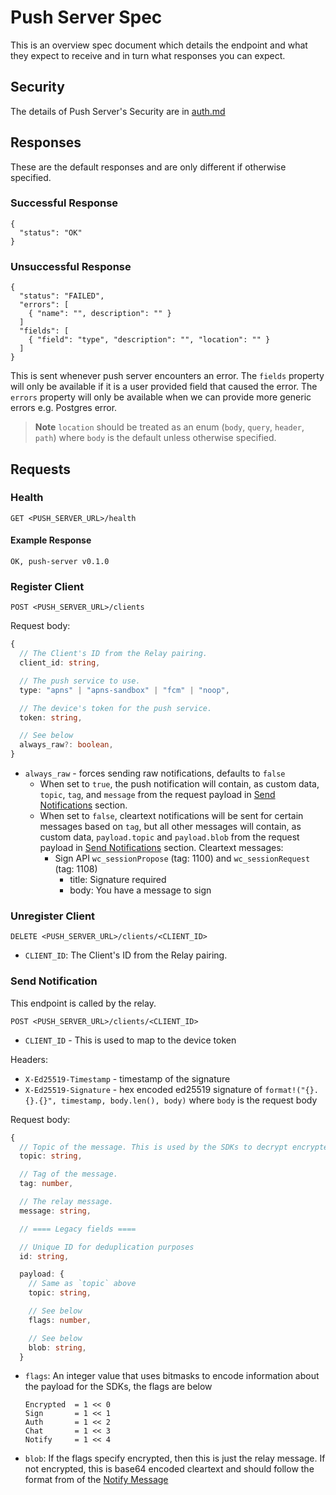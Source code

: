 # Push Server Spec

This is an overview spec document which details the endpoint and what they expect to receive and in turn what responses
you can expect.

## Security

The details of Push Server's Security are in [auth.md](./auth.md)

## Responses

These are the default responses and are only different if otherwise specified.

### Successful Response

```
{
  "status": "OK"
}
```

### Unsuccessful Response

```
{
  "status": "FAILED",
  "errors": [
    { "name": "", description": "" }
  ]
  "fields": [
    { "field": "type", "description": "", "location": "" }
  ]
}
```

This is sent whenever push server encounters an error. 
The `fields` property will only be available if it is a user provided field that caused the error. 
The `errors` property will only be available when we can provide more generic errors e.g. Postgres error.

> **Note** `location` should be treated as an enum (`body`, `query`, `header`, `path`) where `body` is the
> default unless otherwise specified.

## Requests

### Health

```
GET <PUSH_SERVER_URL>/health
```

#### Example Response

```
OK, push-server v0.1.0
```

### Register Client

```
POST <PUSH_SERVER_URL>/clients
```

Request body:
```typescript
{
  // The Client's ID from the Relay pairing.
  client_id: string,

  // The push service to use.
  type: "apns" | "apns-sandbox" | "fcm" | "noop",

  // The device's token for the push service.
  token: string,

  // See below
  always_raw?: boolean,
}
```

- `always_raw` - forces sending raw notifications, defaults to `false`
  - When set to `true`, the push notification will contain, as custom data, `topic`, `tag`, and `message` from the request payload in [Send Notifications](#send-notification) section.
  - When set to `false`, cleartext notifications will be sent for certain messages based on `tag`, but all other messages will contain, as custom data, `payload.topic` and `payload.blob` from the request payload in [Send Notifications](#send-notification) section. Cleartext messages:
    - Sign API `wc_sessionPropose` (tag: 1100) and `wc_sessionRequest` (tag: 1108)
      - title: Signature required
      - body: You have a message to sign

### Unregister Client

```
DELETE <PUSH_SERVER_URL>/clients/<CLIENT_ID>
```

- `CLIENT_ID`: The Client's ID from the Relay pairing.

### Send Notification

This endpoint is called by the relay.

```
POST <PUSH_SERVER_URL>/clients/<CLIENT_ID>
```

- `CLIENT_ID` - This is used to map to the device token

Headers:
- `X-Ed25519-Timestamp` - timestamp of the signature
- `X-Ed25519-Signature` - hex encoded ed25519 signature of `format!("{}.{}.{}", timestamp, body.len(), body)` where `body` is the request body

Request body:
```typescript
{
  // Topic of the message. This is used by the SDKs to decrypt encrypted payloads on the client side
  topic: string,

  // Tag of the message.
  tag: number,

  // The relay message.
  message: string,

  // ==== Legacy fields ====

  // Unique ID for deduplication purposes
  id: string,

  payload: {
    // Same as `topic` above
    topic: string,

    // See below
    flags: number,

    // See below
    blob: string,
  }
```

- `flags`: An integer value that uses bitmasks to encode information about the payload for the SDKs, the flags are below
  ```
  Encrypted  = 1 << 0
  Sign       = 1 << 1
  Auth       = 1 << 2
  Chat       = 1 << 3
  Notify     = 1 << 4
  ```
- `blob`: If the flags specify encrypted, then this is just the relay message. If not encrypted, this is base64 encoded cleartext and should follow the format from of the [Notify Message](https://specs.walletconnect.com/2.0/specs/clients/notify/data-structures#notify-message)

